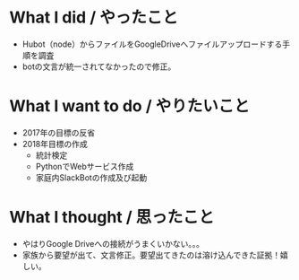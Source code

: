 # What I did / やったこと
- Hubot（node）からファイルをGoogleDriveへファイルアップロードする手順を調査
- botの文言が統一されてなかったので修正。

# What I want to do / やりたいこと
- 2017年の目標の反省
- 2018年目標の作成
  - 統計検定
  - PythonでWebサービス作成
  - 家庭内SlackBotの作成及び起動

# What I thought / 思ったこと
- やはりGoogle Driveへの接続がうまくいかない。。。
- 家族から要望が出て、文言修正。要望出てきたのは溶け込んできた証拠！嬉しい。
